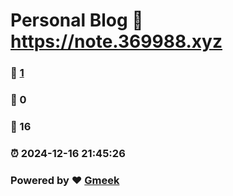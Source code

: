 # Personal Blog :link: https://note.369988.xyz 
### :page_facing_up: [1](https://note.369988.xyz/tag.html) 
### :speech_balloon: 0 
### :hibiscus: 16 
### :alarm_clock: 2024-12-16 21:45:26 
### Powered by :heart: [Gmeek](https://github.com/Meekdai/Gmeek)
